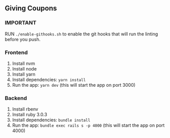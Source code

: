 ## Giving Coupons

### IMPORTANT

RUN `./enable-githooks.sh` to enable the git hooks that will run the linting before you push.

### Frontend

1. Install nvm
1. Install node
1. Install yarn
1. Install dependencies: `yarn install`
1. Run the app: `yarn dev` (this will start the app on port 3000)

### Backend

1. Install rbenv
1. Install ruby 3.0.3
1. Install dependencies: `bundle install`
1. Run the app: `bundle exec rails s -p 4000` (this will start the app on port 4000)
